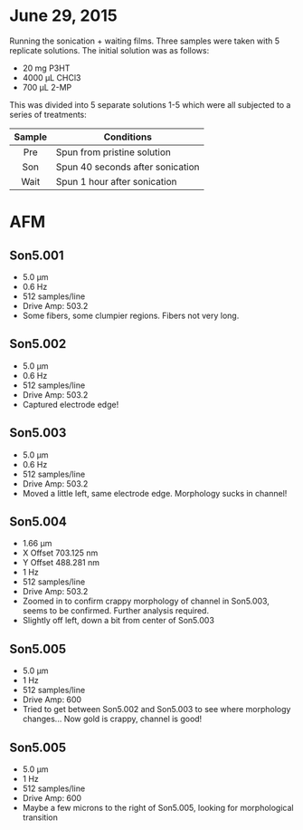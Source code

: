 # June 29, 2015

Running the sonication + waiting films. Three samples were taken with 5 replicate solutions. The initial solution was as follows:

* 20 mg P3HT
* 4000 µL CHCl3
* 700 µL 2-MP

This was divided into 5 separate solutions 1-5 which were all subjected to a series of treatments:

| Sample | Conditions                      |
|:------:|---------------------------------|
|Pre     |Spun from pristine solution      |
|Son     |Spun 40 seconds after sonication |
|Wait    |Spun 1 hour after sonication     |

# AFM
## Son5.001
* 5.0 µm
* 0.6 Hz
* 512 samples/line
* Drive Amp: 503.2
* Some fibers, some clumpier regions. Fibers not very long.

## Son5.002
* 5.0 µm
* 0.6 Hz
* 512 samples/line
* Drive Amp: 503.2
* Captured electrode edge!

## Son5.003
* 5.0 µm
* 0.6 Hz
* 512 samples/line
* Drive Amp: 503.2
* Moved a little left, same electrode edge. Morphology sucks in channel!

## Son5.004
* 1.66 µm
* X Offset 703.125 nm
* Y Offset 488.281 nm
* 1 Hz
* 512 samples/line
* Drive Amp: 503.2
* Zoomed in to confirm crappy morphology of channel in Son5.003, seems to be confirmed. Further analysis required.
* Slightly off left, down a bit from center of Son5.003

## Son5.005
* 5.0 µm
* 1 Hz
* 512 samples/line
* Drive Amp: 600
* Tried to get between Son5.002 and Son5.003 to see where morphology changes... Now gold is crappy, channel is good!

## Son5.005
* 5.0 µm
* 1 Hz
* 512 samples/line
* Drive Amp: 600
* Maybe a few microns to the right of Son5.005, looking for morphological transition

